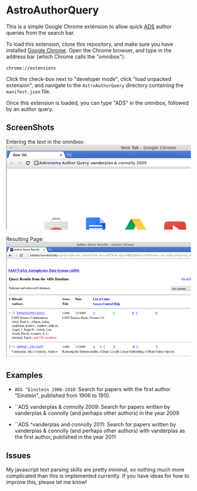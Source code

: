 AstroAuthorQuery
================

This is a simple Google Chrome extension to allow quick
[ADS](http://adsabs.harvard.edu/abstract_service.html) author
queries from the search bar.

To load this extension, clone this repository, and make sure you have
installed [Google Chrome](https://www.google.com/intl/en/chrome/browser/).
Open the Chrome browser, and type in the address bar (which Chrome calls
the "omnibox"):
```
chrome://extensions
```
Click the check-box next to "developer mode", click "load unpacked extension",
and navigate to the ``AstroAuthorQuery`` directory containing the
``manifest.json`` file.

Once this extension is loaded, you can type "ADS" in the omnibox, followed
by an author query.

ScreenShots
-----------
Entering the text in the omnibox:
![Entering Text](Screenshot-1.png)

Resulting Page:
![Resulting Page](Screenshot-2.png)

Examples
--------

- ``ADS ^Einstein 1906-1910``: Search for papers with the first author "Einstein", published from 1906 to 1910.

- ``ADS vanderplas & connolly 2009: Search for papers written by vanderplas & connolly (and perhaps other authors) in the year 2009

- ``ADS ^vanderplas and connolly 2011: Search for papers written by vanderplas & connolly (and perhaps other authors) with vanderplas as the first author, published in the year 2011

Issues
------
My javascript text parsing skills are pretty minimal, so nothing much more
complicated than this is implemented currently.  If you have ideas for how
to improve this, please let me know!
